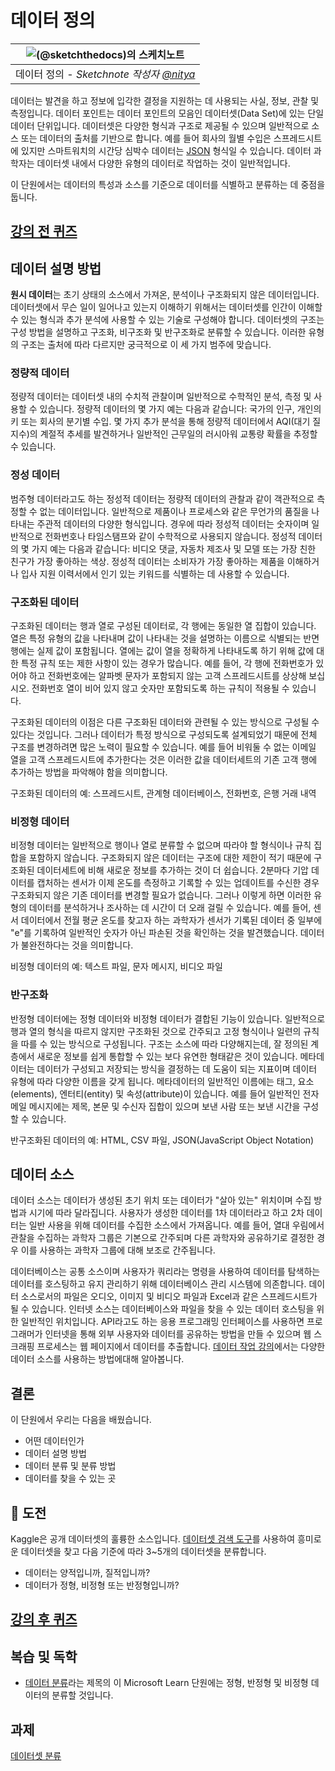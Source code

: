 # 데이터 정의

|![ [(@sketchthedocs)의 스케치노트](https://sketchthedocs.dev) ](../../../sketchnotes/03-DefiningData.png)|
|:---:|
|데이터 정의 - _Sketchnote 작성자 [@nitya](https://twitter.com/nitya)_ |

데이터는 발견을 하고 정보에 입각한 결정을 지원하는 데 사용되는 사실, 정보, 관찰 및 측정입니다. 데이터 포인트는 데이터 포인트의 모음인 데이터셋(Data Set)에 있는 단일 데이터 단위입니다. 데이터셋은 다양한 형식과 구조로 제공될 수 있으며 일반적으로 소스 또는 데이터의 출처를 기반으로 합니다. 예를 들어 회사의 월별 수입은 스프레드시트에 있지만 스마트워치의 시간당 심박수 데이터는 [JSON](https://stackoverflow.com/a/383699) 형식일 수 있습니다. 데이터 과학자는 데이터셋 내에서 다양한 유형의 데이터로 작업하는 것이 일반적입니다.

이 단원에서는 데이터의 특성과 소스를 기준으로 데이터를 식별하고 분류하는 데 중점을 둡니다.

## [강의 전 퀴즈](https://red-water-0103e7a0f.azurestaticapps.net/quiz/4)
## 데이터 설명 방법
**원시 데이터**는 초기 상태의 소스에서 가져온, 분석이나 구조화되지 않은 데이터입니다. 데이터셋에서 무슨 일이 일어나고 있는지 이해하기 위해서는 데이터셋를 인간이 이해할 수 있는 형식과 추가 분석에 사용할 수 있는 기술로 구성해야 합니다. 데이터셋의 구조는 구성 방법을 설명하고 구조화, 비구조화 및 반구조화로 분류할 수 있습니다. 이러한 유형의 구조는 출처에 따라 다르지만 궁극적으로 이 세 가지 범주에 맞습니다.
### 정량적 데이터
정량적 데이터는 데이터셋 내의 수치적 관찰이며 일반적으로 수학적인 분석, 측정 및 사용할 수 있습니다. 정량적 데이터의 몇 가지 예는 다음과 같습니다: 국가의 인구, 개인의 키 또는 회사의 분기별 수입. 몇 가지 추가 분석을 통해 정량적 데이터에서 AQI(대기 질 지수)의 계절적 추세를 발견하거나 일반적인 근무일의 러시아워 교통량 확률을 추정할 수 있습니다.

### 정성 데이터
범주형 데이터라고도 하는 정성적 데이터는 정량적 데이터의 관찰과 같이 객관적으로 측정할 수 없는 데이터입니다. 일반적으로 제품이나 프로세스와 같은 무언가의 품질을 나타내는 주관적 데이터의 다양한 형식입니다. 경우에 따라 정성적 데이터는 숫자이며  일반적으로 전화번호나 타임스탬프와 같이 수학적으로 사용되지 않습니다. 정성적 데이터의 몇 가지 예는 다음과 같습니다: 비디오 댓글, 자동차 제조사 및 모델 또는 가장 친한 친구가 가장 좋아하는 색상. 정성적 데이터는 소비자가 가장 좋아하는 제품을 이해하거나 입사 지원 이력서에서 인기 있는 키워드를 식별하는 데 사용할 수 있습니다.

### 구조화된 데이터
구조화된 데이터는 행과 열로 구성된 데이터로, 각 행에는 동일한 열 집합이 있습니다. 열은 특정 유형의 값을 나타내며 값이 나타내는 것을 설명하는 이름으로 식별되는 반면 행에는 실제 값이 포함됩니다. 열에는 값이 열을 정확하게 나타내도록 하기 위해 값에 대한 특정 규칙 또는 제한 사항이 있는 경우가 많습니다. 예를 들어, 각 행에 전화번호가 있어야 하고 전화번호에는 알파벳 문자가 포함되지 않는 고객 스프레드시트를 상상해 보십시오. 전화번호 열이 비어 있지 않고 숫자만 포함되도록 하는 규칙이 적용될 수 있습니다.

구조화된 데이터의 이점은 다른 구조화된 데이터와 관련될 수 있는 방식으로 구성될 수 있다는 것입니다. 그러나 데이터가 특정 방식으로 구성되도록 설계되었기 때문에 전체 구조를 변경하려면 많은 노력이 필요할 수 있습니다. 예를 들어 비워둘 수 없는 이메일 열을 고객 스프레드시트에 추가한다는 것은 이러한 값을 데이터세트의 기존 고객 행에 추가하는 방법을 파악해야 함을 의미합니다.

구조화된 데이터의 예: 스프레드시트, 관계형 데이터베이스, 전화번호, 은행 거래 내역

### 비정형 데이터
비정형 데이터는 일반적으로 행이나 열로 분류할 수 없으며 따라야 할 형식이나 규칙 집합을 포함하지 않습니다. 구조화되지 않은 데이터는 구조에 대한 제한이 적기 때문에 구조화된 데이터세트에 비해 새로운 정보를 추가하는 것이 더 쉽습니다. 2분마다 기압 데이터를 캡처하는 센서가 이제 온도를 측정하고 기록할 수 있는 업데이트를 수신한 경우 구조화되지 않은 기존 데이터를 변경할 필요가 없습니다. 그러나 이렇게 하면 이러한 유형의 데이터를 분석하거나 조사하는 데 시간이 더 오래 걸릴 수 있습니다. 예를 들어, 센서 데이터에서 전월 평균 온도를 찾고자 하는 과학자가 센서가 기록된 데이터 중 일부에 "e"를 기록하여 일반적인 숫자가 아닌 파손된 것을 확인하는 것을 발견했습니다. 데이터가 불완전하다는 것을 의미합니다.

비정형 데이터의 예: 텍스트 파일, 문자 메시지, 비디오 파일

### 반구조화
반정형 데이터에는 정형 데이터와 비정형 데이터가 결합된 기능이 있습니다. 일반적으로 행과 열의 형식을 따르지 않지만 구조화된 것으로 간주되고 고정 형식이나 일련의 규칙을 따를 수 있는 방식으로 구성됩니다. 구조는 소스에 따라 다양해지는데, 잘 정의된 계층에서 새로운 정보를 쉽게 통합할 수 있는 보다 유연한 형태같은 것이 있습니다. 메타데이터는 데이터가 구성되고 저장되는 방식을 결정하는 데 도움이 되는 지표이며 데이터 유형에 따라 다양한 이름을 갖게 됩니다. 메타데이터의 일반적인 이름에는 태그, 요소(elements), 엔터티(entity) 및 속성(attribute)이 있습니다. 예를 들어 일반적인 전자 메일 메시지에는 제목, 본문 및 수신자 집합이 있으며 보낸 사람 또는 보낸 시간을 구성할 수 있습니다.

반구조화된 데이터의 예: HTML, CSV 파일, JSON(JavaScript Object Notation)

## 데이터 소스

데이터 소스는 데이터가 생성된 초기 위치 또는 데이터가 "살아 있는" 위치이며 수집 방법과 시기에 따라 달라집니다. 사용자가 생성한 데이터를 1차 데이터라고 하고 2차 데이터는 일반 사용을 위해 데이터를 수집한 소스에서 가져옵니다. 예를 들어, 열대 우림에서 관찰을 수집하는 과학자 그룹은 기본으로 간주되며 다른 과학자와 공유하기로 결정한 경우 이를 사용하는 과학자 그룹에 대해 보조로 간주됩니다.

데이터베이스는 공통 소스이며 사용자가 쿼리라는 명령을 사용하여 데이터를 탐색하는 데이터를 호스팅하고 유지 관리하기 위해 데이터베이스 관리 시스템에 의존합니다. 데이터 소스로서의 파일은 오디오, 이미지 및 비디오 파일과 Excel과 같은 스프레드시트가 될 수 있습니다. 인터넷 소스는 데이터베이스와 파일을 찾을 수 있는 데이터 호스팅을 위한 일반적인 위치입니다. API라고도 하는 응용 프로그래밍 인터페이스를 사용하면 프로그래머가 인터넷을 통해 외부 사용자와 데이터를 공유하는 방법을 만들 수 있으며 웹 스크래핑 프로세스는 웹 페이지에서 데이터를 추출합니다. [데이터 작업 강의](/2-Working-With-Data)에서는 다양한 데이터 소스를 사용하는 방법에대해 알아봅니다.

## 결론

이 단원에서 우리는 다음을 배웠습니다.

- 어떤 데이터인가
- 데이터 설명 방법
- 데이터 분류 및 분류 방법
- 데이터를 찾을 수 있는 곳

## 🚀 도전

Kaggle은 공개 데이터셋의 훌륭한 소스입니다. [데이터셋 검색 도구](https://www.kaggle.com/datasets)를 사용하여 흥미로운 데이터셋을 찾고 다음 기준에 따라 3~5개의 데이터셋을 분류합니다.

- 데이터는 양적입니까, 질적입니까?
- 데이터가 정형, 비정형 또는 반정형입니까?

## [강의 후 퀴즈](https://red-water-0103e7a0f.azurestaticapps.net/quiz/5)



## 복습 및 독학

- [데이터 분류](https://docs.microsoft.com/en-us/learn/modules/choose-storage-approach-in-azure/2-classify-data)라는 제목의 이 Microsoft Learn 단원에는 정형, 반정형 및 비정형 데이터의 분류할 것입니다.

## 과제

[데이터셋 분류](./assignment.ko.md)